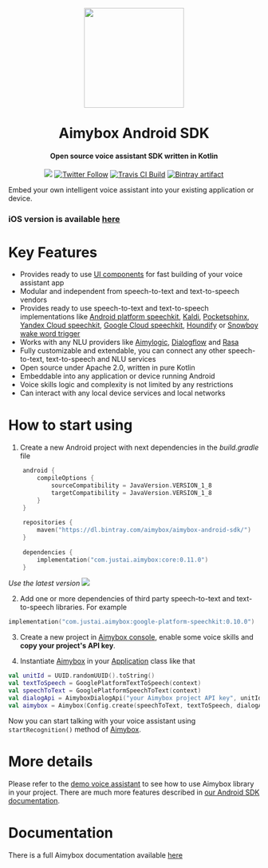 <h1 align="center">
    <br>
    <a href="https://aimybox.com"><img src="https://app.aimybox.com/assets/images/aimybox.png"
                                                                    height="200"></a>
    <br><br>
    Aimybox Android SDK
</h1>

<h4 align="center">Open source voice assistant SDK written in Kotlin</h4>

<p align="center">
    <a href="https://gitter.im/aimybox/community"><img src="https://badges.gitter.im/amitmerchant1990/electron-markdownify.svg"></a>
    <a href="https://twitter.com/intent/follow?screen_name=aimybox"><img alt="Twitter Follow" src="https://img.shields.io/twitter/follow/aimybox.svg?label=Follow%20on%20Twitter&style=popout"></a>
    <a href="https://travis-ci.org/just-ai/aimybox-android-sdk/"><img alt="Travis CI Build" src="https://travis-ci.org/just-ai/aimybox-android-sdk.svg?branch=master"></a>
    <a href="https://bintray.com/aimybox/aimybox-android-sdk/"><img alt="Bintray artifact" src="https://api.bintray.com/packages/aimybox/aimybox-android-sdk/core/images/download.svg"></a>
</p>

Embed your own intelligent voice assistant into your existing application or device.

### iOS version is available [here](https://github.com/just-ai/aimybox-ios-sdk)

# Key Features

* Provides ready to use [UI components](https://github.com/just-ai/aimybox-android-assistant) for fast building of your voice assistant app
* Modular and independent from speech-to-text and text-to-speech vendors
* Provides ready to use speech-to-text and text-to-speech implementations like [Android platform speechkit](https://github.com/just-ai/aimybox-android-sdk/tree/master/google-platform-speechkit), [Kaldi](https://github.com/just-ai/aimybox-android-sdk/tree/master/kaldi-speechkit), [Pocketsphinx](https://github.com/just-ai/aimybox-android-sdk/tree/master/pocketsphinx-speechkit), [Yandex Cloud speechkit](https://github.com/just-ai/aimybox-android-sdk/tree/master/yandex-speechkit), [Google Cloud speechkit](https://github.com/just-ai/aimybox-android-sdk/tree/master/google-cloud-speechkit), [Houndify](https://github.com/just-ai/aimybox-android-sdk/tree/master/houndify-speechkit) or [Snowboy wake word trigger](https://github.com/just-ai/aimybox-android-sdk/tree/master/snowboy-speechkit)
* Works with any NLU providers like [Aimylogic](https://help.aimybox.com/en/article/aimylogic-webhook-5quhb1/), [Dialogflow](https://help.aimybox.com/en/article/dialogflow-agent-cqdvjn/) and [Rasa](https://github.com/just-ai/aimybox-android-sdk/tree/master/rasa-api)
* Fully customizable and extendable, you can connect any other speech-to-text, text-to-speech and NLU services
* Open source under Apache 2.0, written in pure Kotlin
* Embeddable into any application or device running Android
* Voice skills logic and complexity is not limited by any restrictions
* Can interact with any local device services and local networks

# How to start using

1. Create a new Android project with next dependencies in the _build.gradle_ file

```kotlin
    android {
        compileOptions {
            sourceCompatibility = JavaVersion.VERSION_1_8
            targetCompatibility = JavaVersion.VERSION_1_8
        }
    }
    
    repositories {
        maven("https://dl.bintray.com/aimybox/aimybox-android-sdk/")
    }
    
    dependencies {
        implementation("com.justai.aimybox:core:0.11.0")
    }
```

_Use the latest version ![](https://img.shields.io/bintray/v/aimybox/aimybox-android-sdk/core?color=%23000&label=%20&style=flat-square)_

2. Add one or more dependencies of third party speech-to-text and text-to-speech libraries. For example

```kotlin
implementation("com.justai.aimybox:google-platform-speechkit:0.10.0")
```

3. Create a new project in [Aimybox console](https://help.aimybox.com/en/article/introduction-to-aimybox-web-console-n49kfr/), enable some voice skills and **copy your project's API key**.

4. Instantiate [Aimybox](https://github.com/just-ai/aimybox-android-sdk/blob/master/core/src/main/java/com/justai/aimybox/Aimybox.kt) in your [Application](https://github.com/just-ai/aimybox-android-assistant/blob/master/app/src/main/java/com/justai/aimybox/assistant/AimyboxApplication.kt) class like that

```kotlin
val unitId = UUID.randomUUID().toString()
val textToSpeech = GooglePlatformTextToSpeech(context)
val speechToText = GooglePlatformSpeechToText(context)
val dialogApi = AimyboxDialogApi("your Aimybox project API key", unitId)
val aimybox = Aimybox(Config.create(speechToText, textToSpeech, dialogApi))
```

Now you can start talking with your voice assistant using `startRecognition()` method of [Aimybox](https://github.com/just-ai/aimybox-android-sdk/blob/master/core/src/main/java/com/justai/aimybox/Aimybox.kt).

# More details

Please refer to the [demo voice assistant](https://github.com/aimybox/aimybox-android-assistant) to see how to use Aimybox library in your project. There are much more features described in [our Android SDK documentation](https://help.aimybox.com/en/article/android-sdk-overview-1ih4xn7/).

# Documentation

There is a full Aimybox documentation available [here](https://help.aimybox.com)
